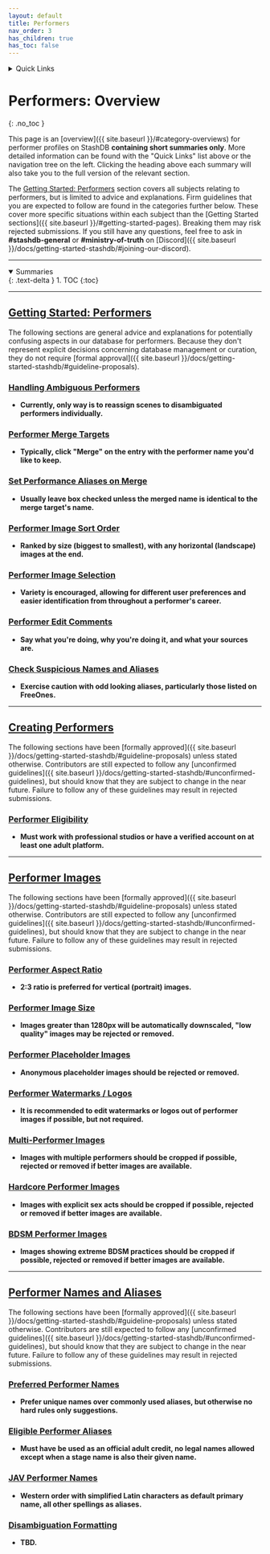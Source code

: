 ```yaml
---
layout: default
title: Performers
nav_order: 3
has_children: true
has_toc: false
---
```


<details markdown="block">
  <summary>
    Quick Links
  </summary>
  {: .text-delta }
1. [Getting Started: Performers](getting-started-performers)
2. [Creating Performers](creating-performers)
3. [Performer Images](performer-images)
4. [Performer Names and Aliases](performer-names-and-aliases)
</details>

# **Performers: Overview**
{: .no_toc }

This page is an [overview]({{ site.baseurl }}/#category-overviews) for performer profiles on StashDB **containing short summaries only**. More detailed information can be found with the "Quick Links" list above or the navigation tree on the left. Clicking the heading above each summary will also take you to the full version of the relevant section.

The [Getting Started: Performers](getting-started-performers) section covers all subjects relating to performers, but is limited to advice and explanations. Firm guidelines that you are expected to follow are found in the categories further below. These cover more specific situations within each subject than the [Getting Started sections]({{ site.baseurl }}/#getting-started-pages). Breaking them may risk rejected submissions. If you still have any questions, feel free to ask in **#stashdb-general** or **#ministry-of-truth** on [Discord]({{ site.baseurl }}/docs/getting-started-stashdb/#joining-our-discord).

***

<details open markdown="block">
  <summary>
    Summaries
  </summary>
  {: .text-delta }
1. TOC
{:toc}
</details>

***

## **[Getting Started: Performers](getting-started-performers)**
The following sections are general advice and explanations for potentially confusing aspects in our database for performers. Because they don't represent explicit decisions concerning database management or curation, they do not require [formal approval]({{ site.baseurl }}/docs/getting-started-stashdb/#guideline-proposals).


### [Handling Ambiguous Performers](getting-started-performers#handling-ambiguous-performers)
- **Currently, only way is to reassign scenes to disambiguated performers individually.**

### [Performer Merge Targets](getting-started-performers#performer-merge-targets)
- **Typically, click "Merge" on the entry with the performer name you'd like to keep.**

### [Set Performance Aliases on Merge](getting-started-performers#set-performance-aliases-on-merge)
- **Usually leave box checked unless the merged name is identical to the merge target's name.**

### [Performer Image Sort Order](getting-started-performers#performer-image-sort-order)
- **Ranked by size (biggest to smallest), with any horizontal (landscape) images at the end.**

### [Performer Image Selection](getting-started-performers#performer-image-selection)
- **Variety is encouraged, allowing for different user preferences and easier identification from throughout a performer's career.**

### [Performer Edit Comments](getting-started-performers#performer-edit-comments)
- **Say what you're doing, why you're doing it, and what your sources are.**

### [Check Suspicious Names and Aliases](getting-started-performers#check-suspicious-names-and-aliases)
- **Exercise caution with odd looking aliases, particularly those listed on FreeOnes.**

***

## **[Creating Performers](creating-performers)**
The following sections have been [formally approved]({{ site.baseurl }}/docs/getting-started-stashdb/#guideline-proposals) unless stated otherwise. Contributors are still expected to follow any [unconfirmed guidelines]({{ site.baseurl }}/docs/getting-started-stashdb/#unconfirmed-guidelines), but should know that they are subject to change in the near future. Failure to follow any of these guidelines may result in rejected submissions.

### [Performer Eligibility](creating-performers#performer-eligibility)
- **Must work with professional studios or have a verified account on at least one adult platform.**

***

## **[Performer Images](performer-images)**
The following sections have been [formally approved]({{ site.baseurl }}/docs/getting-started-stashdb/#guideline-proposals) unless stated otherwise. Contributors are still expected to follow any [unconfirmed guidelines]({{ site.baseurl }}/docs/getting-started-stashdb/#unconfirmed-guidelines), but should know that they are subject to change in the near future. Failure to follow any of these guidelines may result in rejected submissions.

### [Performer Aspect Ratio](performer-images#performer-aspect-ratio)
- **2:3 ratio is preferred for vertical (portrait) images.**

### [Performer Image Size](performer-images#performer-image-size)
- **Images greater than 1280px will be automatically downscaled, "low quality" images may be rejected or removed.**

### [Performer Placeholder Images](performer-images#performer-placeholder-images)
- **Anonymous placeholder images should be rejected or removed.**

### [Performer Watermarks / Logos](performer-images#performer-watermarks--logos)
- **It is recommended to edit watermarks or logos out of performer images if possible, but not required.**

### [Multi-Performer Images](performer-images#multi-performer-images)
- **Images with multiple performers should be cropped if possible, rejected or removed if better images are available.**

### [Hardcore Performer Images](performer-images#hardcore-performer-images)
- **Images with explicit sex acts should be cropped if possible, rejected or removed if better images are available.**

### [BDSM Performer Images](performer-images#bdsm-performer-images)
- **Images showing extreme BDSM practices should be cropped if possible, rejected or removed if better images are available.**

***

## **[Performer Names and Aliases](performer-names-and-aliases)**
The following sections have been [formally approved]({{ site.baseurl }}/docs/getting-started-stashdb/#guideline-proposals) unless stated otherwise. Contributors are still expected to follow any [unconfirmed guidelines]({{ site.baseurl }}/docs/getting-started-stashdb/#unconfirmed-guidelines), but should know that they are subject to change in the near future. Failure to follow any of these guidelines may result in rejected submissions.

### [Preferred Performer Names](performer-names-and-aliases#preferred-performer-names)
- **Prefer unique names over commonly used aliases, but otherwise no hard rules only suggestions.**

### [Eligible Performer Aliases](performer-names-and-aliases#eligible-performer-aliases)
- **Must have be used as an official adult credit, no legal names allowed except when a stage name is also their given name.**

### [JAV Performer Names](performer-names-and-aliases#jav-performer-names)
- **Western order with simplified Latin characters as default primary name, all other spellings as aliases.**

### [Disambiguation Formatting](performer-names-and-aliases#disambiguation-formatting)
- **TBD.**
